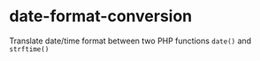 # date-format-conversion
Translate date/time format between two PHP functions `date()` and `strftime()`
